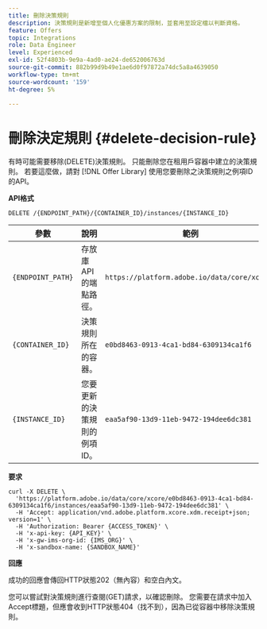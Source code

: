 ```yaml
---
title: 刪除決策規則
description: 決策規則是新增至個人化優惠方案的限制，並套用至設定檔以判斷資格。
feature: Offers
topic: Integrations
role: Data Engineer
level: Experienced
exl-id: 52f4803b-9e9a-4ad0-ae24-de652006763d
source-git-commit: 882b99d9b49e1ae6d0f97872a74dc5a8a4639050
workflow-type: tm+mt
source-wordcount: '159'
ht-degree: 5%

---
```


# 刪除決定規則 {#delete-decision-rule}

有時可能需要移除(DELETE)決策規則。 只能刪除您在租用戶容器中建立的決策規則。 若要這麼做，請對 [!DNL Offer Library] 使用您要刪除之決策規則之例項ID的API。

**API格式**

```http
DELETE /{ENDPOINT_PATH}/{CONTAINER_ID}/instances/{INSTANCE_ID}
```

| 參數 | 說明 | 範例 |
| --------- | ----------- | ------- |
| `{ENDPOINT_PATH}` | 存放庫API的端點路徑。 | `https://platform.adobe.io/data/core/xcore/` |
| `{CONTAINER_ID}` | 決策規則所在的容器。 | `e0bd8463-0913-4ca1-bd84-6309134ca1f6` |
| `{INSTANCE_ID}` | 您要更新的決策規則的例項ID。 | `eaa5af90-13d9-11eb-9472-194dee6dc381` |

**要求**

```shell
curl -X DELETE \
  'https://platform.adobe.io/data/core/xcore/e0bd8463-0913-4ca1-bd84-6309134ca1f6/instances/eaa5af90-13d9-11eb-9472-194dee6dc381' \
  -H 'Accept: application/vnd.adobe.platform.xcore.xdm.receipt+json; version=1' \
  -H 'Authorization: Bearer {ACCESS_TOKEN}' \
  -H 'x-api-key: {API_KEY}' \
  -H 'x-gw-ims-org-id: {IMS_ORG}' \
  -H 'x-sandbox-name: {SANDBOX_NAME}'
```

**回應**

成功的回應會傳回HTTP狀態202（無內容）和空白內文。

您可以嘗試對決策規則進行查閱(GET)請求，以確認刪除。 您需要在請求中加入Accept標題，但應會收到HTTP狀態404（找不到），因為已從容器中移除決策規則。
